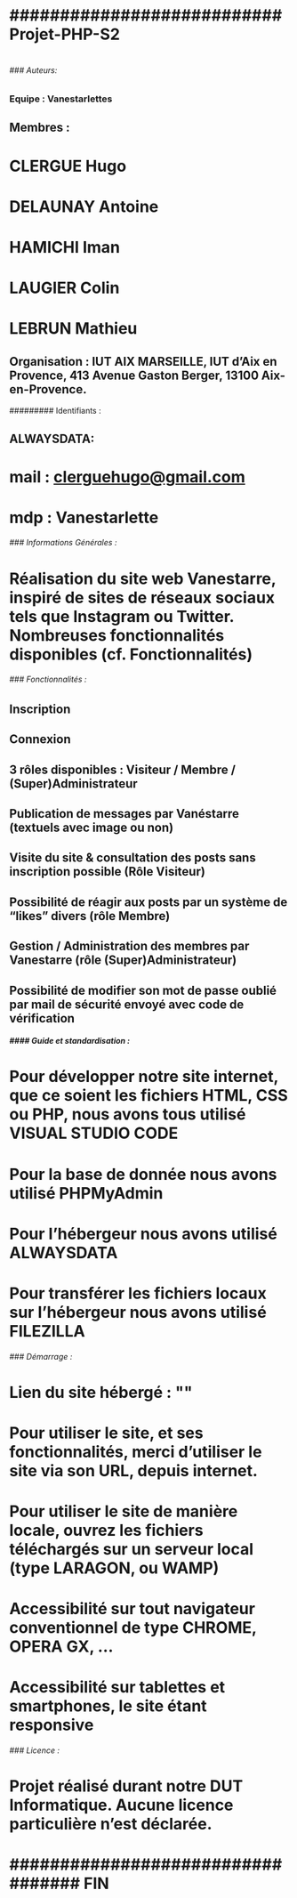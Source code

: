 # ######################################################################
# ###########################  Projet-PHP-S2 ###########################
# ######################################################################
 

###### ### Auteurs:
### Equipe : Vanestarlettes
## Membres :
# CLERGUE Hugo
# DELAUNAY Antoine
# HAMICHI Iman
# LAUGIER Colin
# LEBRUN Mathieu
## Organisation : IUT AIX MARSEILLE, IUT d’Aix en Provence, 413 Avenue Gaston Berger, 13100 Aix-en-Provence.

######### Identifiants :
## ALWAYSDATA:
# mail : clerguehugo@gmail.com
# mdp : Vanestarlette


###### ###  Informations Générales :
# Réalisation du site web Vanestarre, inspiré de sites de réseaux sociaux tels que Instagram ou Twitter. Nombreuses fonctionnalités disponibles (cf. Fonctionnalités)
 

###### ###  Fonctionnalités :
 
## Inscription
## Connexion
## 3 rôles disponibles : Visiteur / Membre / (Super)Administrateur
## Publication de messages par Vanéstarre (textuels avec image ou non) 
## Visite du site & consultation des posts sans inscription possible (Rôle Visiteur)
## Possibilité de réagir aux posts par un système de “likes” divers (rôle Membre)
## Gestion / Administration des membres par Vanestarre (rôle (Super)Administrateur)
## Possibilité de modifier son mot de passe oublié par mail de sécurité envoyé avec code de vérification
 

##### ####  Guide et standardisation :
# Pour développer notre site internet, que ce soient les fichiers HTML, CSS ou PHP, nous avons tous utilisé VISUAL STUDIO CODE
# Pour la base de donnée nous avons utilisé PHPMyAdmin
# Pour l’hébergeur nous avons utilisé ALWAYSDATA
# Pour transférer les fichiers locaux sur l’hébergeur nous avons utilisé FILEZILLA
 

###### ###  Démarrage :
# Lien du site hébergé : ""
# Pour utiliser le site, et ses fonctionnalités, merci d’utiliser le site via son URL, depuis internet.
# Pour utiliser le site de manière locale, ouvrez les fichiers téléchargés sur un serveur local (type LARAGON, ou WAMP)
# Accessibilité sur tout navigateur conventionnel de type CHROME, OPERA GX, …
# Accessibilité sur tablettes et smartphones, le site étant responsive
 

###### ###  Licence :
# Projet réalisé durant notre DUT Informatique. Aucune licence particulière n’est déclarée.
 

# ######################################################################
# ################################## FIN ###############################
# ######################################################################
